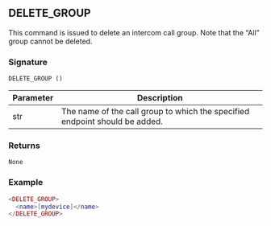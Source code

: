 ## DELETE\_GROUP

This command is issued to delete an intercom call group. Note that the “All” group cannot be deleted. 

### Signature

`DELETE_GROUP ()`


| Parameter | Description |
| --- | --- |
| str | The name of the call group to which the specified endpoint should be added. |



### Returns

`None`


### Example

```lua
<DELETE_GROUP>
  <name>[mydevice]</name>
</DELETE_GROUP>
```

